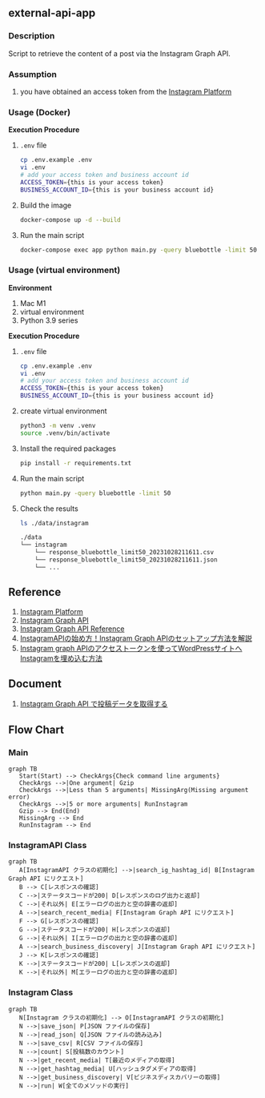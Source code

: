 ## external-api-app

### Description

Script to retrieve the content of a post via the Instagram Graph API.

### Assumption

1. you have obtained an access token from the [Instagram Platform](https://developers.facebook.com/docs/instagram?locale=en_US)

### Usage (Docker)

**Execution Procedure**

1. `.env` file

   ```bash
   cp .env.example .env
   vi .env
   # add your access token and business account id
   ACCESS_TOKEN={this is your access token}
   BUSINESS_ACCOUNT_ID={this is your business account id}
   ```

2. Build the image

   ```bash
   docker-compose up -d --build
   ```

3. Run the main script

   ```bash
   docker-compose exec app python main.py -query bluebottle -limit 50
   ```

### Usage (virtual environment)

**Environment**

1. Mac M1
2. virtual environment
3. Python 3.9 series

**Execution Procedure**

1. `.env` file

   ```bash
   cp .env.example .env
   vi .env
   # add your access token and business account id
   ACCESS_TOKEN={this is your access token}
   BUSINESS_ACCOUNT_ID={this is your business account id}
   ```

2. create virtual environment

   ```bash
   python3 -m venv .venv
   source .venv/bin/activate
   ```

3. Install the required packages

   ```bash
   pip install -r requirements.txt
   ```

4. Run the main script

   ```bash
   python main.py -query bluebottle -limit 50
   ```

5. Check the results

   ```bash
   ls ./data/instagram
   ```

    ```bash
    ./data
    └── instagram
        └── response_bluebottle_limit50_20231028211611.csv
        └── response_bluebottle_limit50_20231028211611.json
        └── ...
    ```

## Reference

1. [Instagram Platform](https://developers.facebook.com/docs/instagram?locale=en_US)
2. [Instagram Graph API](https://developers.facebook.com/docs/instagram-api?locale=en_US)
3. [Instagram Graph API Reference](https://developers.facebook.com/docs/instagram-api/reference?locale=en_US)
4. [InstagramAPIの始め方！Instagram Graph APIのセットアップ方法を解説](https://tabiato.co.jp/biz/blog/instagram-graph-api-setup/)
5. [Instagram graph APIのアクセストークンを使ってWordPressサイトへInstagramを埋め込む方法](https://calieto.com/calietoblog/embedding-method-instagram-wordpress/#)

## Document
1. [Instagram Graph API で投稿データを取得する](https://zenn.dev/kazusa_nakagawa/articles/article10_instagram_api)


## Flow Chart

### Main

   ```mermaid
   graph TB
      Start(Start) --> CheckArgs{Check command line arguments}
      CheckArgs -->|One argument| Gzip
      CheckArgs -->|Less than 5 arguments| MissingArg(Missing argument error)
      CheckArgs -->|5 or more arguments| RunInstagram
      Gzip --> End(End)
      MissingArg --> End
      RunInstagram --> End
   ````

### InstagramAPI Class

   ```mermaid
   graph TB
      A[InstagramAPI クラスの初期化] -->|search_ig_hashtag_id| B[Instagram Graph API にリクエスト]
      B --> C[レスポンスの確認]
      C -->|ステータスコードが200| D[レスポンスのログ出力と返却]
      C -->|それ以外| E[エラーログの出力と空の辞書の返却]
      A -->|search_recent_media| F[Instagram Graph API にリクエスト]
      F --> G[レスポンスの確認]
      G -->|ステータスコードが200| H[レスポンスの返却]
      G -->|それ以外| I[エラーログの出力と空の辞書の返却]
      A -->|search_business_discovery| J[Instagram Graph API にリクエスト]
      J --> K[レスポンスの確認]
      K -->|ステータスコードが200| L[レスポンスの返却]
      K -->|それ以外| M[エラーログの出力と空の辞書の返却]
   ```

### Instagram Class

   ```mermaid
   graph TB
      N[Instagram クラスの初期化] --> O[InstagramAPI クラスの初期化]
      N -->|save_json| P[JSON ファイルの保存]
      N -->|read_json| Q[JSON ファイルの読み込み]
      N -->|save_csv| R[CSV ファイルの保存]
      N -->|count| S[投稿数のカウント]
      N -->|get_recent_media| T[最近のメディアの取得]
      N -->|get_hashtag_media| U[ハッシュタグメディアの取得]
      N -->|get_business_discovery| V[ビジネスディスカバリーの取得]
      N -->|run| W[全てのメソッドの実行]
   ```